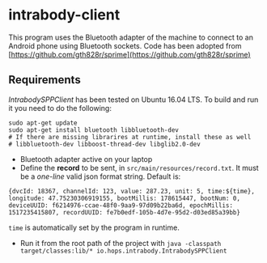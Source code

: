 # intrabody-client
This program uses the Bluetooth adapter of the machine to connect to an Android phone using Bluetooth sockets. Code 
has been adopted from [https://github.com/gth828r/sprime](https://github.com/gth828r/sprime)


## Requirements
*IntrabodySPPClient* has been tested on Ubuntu 16.04 LTS. To build and run it you need to do the following:

```
sudo apt-get update
sudo apt-get install bluetooth libbluetooth-dev
# If there are missing librarires at runtime, install these as well 
# libbluetooth-dev libboost-thread-dev libglib2.0-dev
```
- Bluetooth adapter active on your laptop
- Define the **record** to be sent, in `src/main/resources/record.txt`. It must be a *one-line* valid json format 
string. 
Default is:
```
{dvcId: 18367, channelId: 123, value: 287.23, unit: 5, time:${time}, longitude: 47.75230306919155, bootMillis: 178615447, bootNum: 0, deviceUUID: f6214976-ccae-48f0-9aa9-97d09b22ba6d, epochMillis: 1517235415807, recordUUID: fe7b0edf-105b-4d7e-95d2-d03ed85a39bb}
 ``` 
`time` is automatically set by the program in runtime.

- Run it from the root path of the project with `java -classpath target/classes:lib/* io.hops.intrabody.IntrabodySPPClient`  
